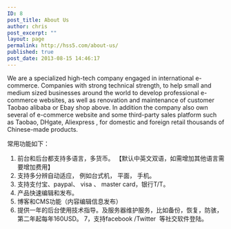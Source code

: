 ```yaml
---
ID: 8
post_title: About Us
author: chris
post_excerpt: ""
layout: page
permalink: http://hss5.com/about-us/
published: true
post_date: 2013-08-15 14:46:17
---
```

We are a specialized high-tech company engaged in international e-commerce. Companies with strong technical strength, to help small and medium sized businesses around the world to develop professional e-commerce websites, as well as renovation and maintenance of customer Taobao alibaba or Ebay shop above. In addition the company also own several of e-commerce website and some third-party sales platform such as Taobao, DHgate, Aliexpress , for domestic and foreign retail thousands of Chinese-made products.



常用功能如下：
1. 前台和后台都支持多语言，多货币。 【默认中英文双语，如需增加其他语言需要增加费用】
2. 支持多分辨自动适应， 例如台式机， 平面， 手机。
3. 支持支付宝、paypal、 visa 、 master card，银行T/T。
4. 产品快速编辑和发布。
5. 博客和CMS功能（内容编辑信息发布）
6. 提供一年的后台使用技术指导。及服务器维护服务，比如备份，恢复，防骇， 第二年起每年160USD。
7，支持facebook /Twitter  等社交软件登陆。